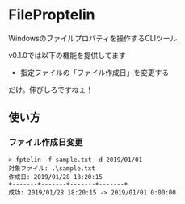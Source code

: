 # FileProptelin
Windowsのファイルプロパティを操作するCLIツール

v0.1.0では以下の機能を提供してます
- 指定ファイルの「ファイル作成日」を変更する

だけ。伸びしろですねぇ！

## 使い方

### ファイル作成日変更

```
> fptelin -f sample.txt -d 2019/01/01
対象ファイル: .\sample.txt
作成日: 2019/01/28 18:20:15
+-------+-------+-------+-------+
成功: 2019/01/28 18:20:15 -> 2019/01/01 0:00:00
```